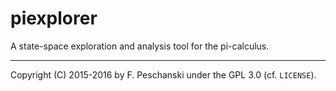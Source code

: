 # piexplorer

A state-space exploration and analysis tool
for the pi-calculus.

----

Copyright (C) 2015-2016 by F. Peschanski under the GPL 3.0
(cf. `LICENSE`).